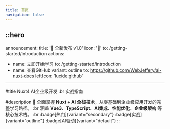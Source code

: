 ```yaml
---
title: 首页
navigation: false
---
```


::hero
---
announcement:
  title: '🎉 全新发布 v1.0'
  icon: '🚀'
  to: /getting-started/introduction
actions:
  - name: 立即开始学习
    to: /getting-started/introduction
  - name: 查看GitHub
    variant: outline
    to: https://github.com/WebJeffery/ai-nuxt-docs
    leftIcon: 'lucide:github'
---

#title
Nuxt4 AI企业级开发 :br 实战指南

#description
🚀 全面掌握 **Nuxt + AI 全栈技术**，从零基础到企业级应用开发的完整学习路径。 :br
涵盖 **Vue3**、**TypeScript**、**AI集成**、**性能优化**、**企业级架构** 等核心技术栈。 :br
:badge[热门]{variant="secondary"} :badge[实战]{variant="outline"} :badge[AI驱动]{variant="default"}
::


